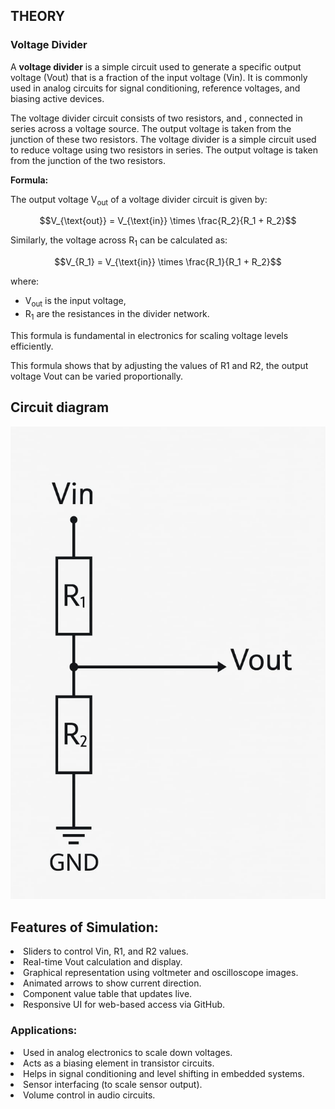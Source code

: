 ## THEORY

### Voltage Divider
A <b>voltage divider</b> is a simple circuit used to generate a specific output voltage (Vout) that is a fraction of the input voltage (Vin). It is commonly used in analog circuits for signal conditioning, reference voltages, and biasing active devices.

The voltage divider circuit consists of two resistors,  and , connected in series across a voltage source. The output voltage is taken from the junction of these two resistors.
The voltage divider is a simple circuit used to reduce voltage using two resistors in series. The output voltage is taken from the junction of the two resistors.

<b>Formula: </b>

The output voltage V<sub>out</sub> of a voltage divider circuit is given by:

$$V_{\text{out}} = V_{\text{in}} \times \frac{R_2}{R_1 + R_2}$$

Similarly, the voltage across R<sub>1</sub> can be calculated as:

$$V_{R_1} = V_{\text{in}} \times \frac{R_1}{R_1 + R_2}$$


where:
- V<sub>out</sub> is the input voltage,
- R<sub>1</sub> are the resistances in the divider network.

This formula is fundamental in electronics for scaling voltage levels efficiently.
              

This formula shows that by adjusting the values of R1 and R2, the output voltage Vout can be varied proportionally.

## Circuit diagram
<center><img src="images/circuit.jpg"></center>


## Features of Simulation:

<li>Sliders to control Vin, R1, and R2 values.</li>

<li>Real-time Vout calculation and display.</li>

<li>Graphical representation using voltmeter and oscilloscope images.</li>

<li>Animated arrows to show current direction.</li>

<li>Component value table that updates live.</li>

<li>Responsive UI for web-based access via GitHub.</li>

### Applications:

<li>Used in analog electronics to scale down voltages.</li>

<li>Acts as a biasing element in transistor circuits.</li>

<li>Helps in signal conditioning and level shifting in embedded systems.</li>

<li>Sensor interfacing (to scale sensor output).</li>

<li> Volume control in audio circuits.</li>

